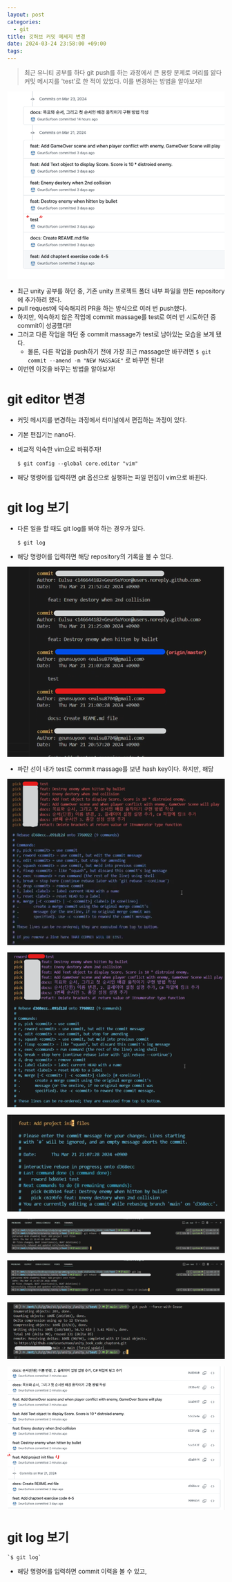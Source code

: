 ```yaml
---
layout: post
categories:
  - git
title: 깃허브 커밋 메세지 변경
date: 2024-03-24 23:58:00 +09:00
tags:
---
```

>최근 유니티 공부를 하다 git push를 하는 과정에서 큰 용량 문제로 머리를 앓다 커밋 메시지를 'test'로 한 적이 있었다. 
>이를 변경하는 방법을 알아보자!

![before_change_msg](public/img/_src/git/commit_msg_change/01.before_change_msg.png)
- 최근 unity 공부를 하던 중, 기존 unity 프로젝트 폴더 내부 파일을 만든 repository에 추가하려 했다.
- pull request에 익숙해지려 PR을 하는 방식으로 여러 번 push했다.
- 하지만, 익숙하지 않은 작업에 commit massage를 test로 여러 번 시도하던 중 commit이 성공했다!!
- 그러고 다른 작업을 하던 중 commit massage가 test로 남아있는 모습을 보게 됐다.
	- 물론, 다른 작업을 push하기 전에 가장 최근 massage만 바꾸려면 `$ git commit --amend -m "NEW MASSAGE"` 로 바꾸면 된다!
- 이번엔 이것을 바꾸는 방법을 알아보자!
# git editor 변경

- 커밋 메시지를 변경하는 과정에서 터미널에서 편집하는 과정이 있다.
- 기본 편집기는 nano다.
- 비교적 익숙한 vim으로 바꿔주자!

	`$ git config --global core.editor "vim"`

- 해당 명령어를 입력하면 git 옵션으로 실행하는 파일 편집이 vim으로 바뀐다.

# git log 보기

- 다른 일을 할 때도 git log를 봐야 하는 경우가 있다.

	`$ git log`

- 해당 명령어를 입력하면 해당 repository의 기록을 볼 수 있다.

![](public/img/_src/git/commit_msg_change/02.git_log.png)

- 파란 선이 내가 test로 commit massage를 보낸 hash key이다. 하지만, 해당 

![](public/img/_src/git/commit_msg_change/03.git_rebase_hash.png)

![](public/img/_src/git/commit_msg_change/04.git_rebase_target_cmd_change.png)

![](public/img/_src/git/commit_msg_change/05.change_commit_msg.png)

![](public/img/_src/git/commit_msg_change/06.after_msg_change_terminal.png)

![](public/img/_src/git/commit_msg_change/07.git_push_option_to_change_github.png)

![](public/img/_src/git/commit_msg_change/07_1.git_push_option_with_no_includes.png)

![](public/img/_src/git/commit_msg_change/08.after_change_msg.png)


# git log 보기

	`$ git log`

- 해당 명령어를 입력하면 commit 이력을 볼 수 있고, 